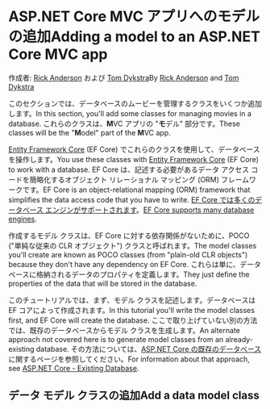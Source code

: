 # <a name="adding-a-model-to-an-aspnet-core-mvc-app"></a><span data-ttu-id="f5c59-101">ASP.NET Core MVC アプリへのモデルの追加</span><span class="sxs-lookup"><span data-stu-id="f5c59-101">Adding a model to an ASP.NET Core MVC app</span></span>

<span data-ttu-id="f5c59-102">作成者: [Rick Anderson](https://twitter.com/RickAndMSFT) および [Tom Dykstra](https://github.com/tdykstra)</span><span class="sxs-lookup"><span data-stu-id="f5c59-102">By [Rick Anderson](https://twitter.com/RickAndMSFT) and [Tom Dykstra](https://github.com/tdykstra)</span></span>

<span data-ttu-id="f5c59-103">このセクションでは、データベースのムービーを管理するクラスをいくつか追加します。</span><span class="sxs-lookup"><span data-stu-id="f5c59-103">In this section, you'll add some classes for managing movies in a database.</span></span> <span data-ttu-id="f5c59-104">これらのクラスは、**M**VC アプリの "**モ**デル" 部分です。</span><span class="sxs-lookup"><span data-stu-id="f5c59-104">These classes will be the "**M**odel" part of the **M**VC app.</span></span>

<span data-ttu-id="f5c59-105">[Entity Framework Core](https://docs.microsoft.com/ef/core) (EF Core) でこれらのクラスを使用して、データベースを操作します。</span><span class="sxs-lookup"><span data-stu-id="f5c59-105">You use these classes with [Entity Framework Core](https://docs.microsoft.com/ef/core) (EF Core) to work with a database.</span></span> <span data-ttu-id="f5c59-106">EF Core は、記述する必要があるデータ アクセス コードを簡略化するオブジェクト リレーショナル マッピング (ORM) フレームワークです。</span><span class="sxs-lookup"><span data-stu-id="f5c59-106">EF Core is an object-relational mapping (ORM) framework that simplifies the data access code that you have to write.</span></span> <span data-ttu-id="f5c59-107">[EF Core では多くのデータベース エンジンがサポートされます](https://docs.microsoft.com/ef/core/providers/)。</span><span class="sxs-lookup"><span data-stu-id="f5c59-107">[EF Core supports many database engines](https://docs.microsoft.com/ef/core/providers/).</span></span>

<span data-ttu-id="f5c59-108">作成するモデル クラスは、EF Core に対する依存関係がないために、POCO ("単純な従来の CLR オブジェクト") クラスと呼ばれます。</span><span class="sxs-lookup"><span data-stu-id="f5c59-108">The model classes you'll create are known as POCO classes (from "plain-old CLR objects") because they don't have any dependency on EF Core.</span></span> <span data-ttu-id="f5c59-109">これらは単に、データベースに格納されるデータのプロパティを定義します。</span><span class="sxs-lookup"><span data-stu-id="f5c59-109">They just define the properties of the data that will be stored in the database.</span></span>

<span data-ttu-id="f5c59-110">このチュートリアルでは、まず、モデル クラスを記述します。データベースは EF コアによって作成されます。</span><span class="sxs-lookup"><span data-stu-id="f5c59-110">In this tutorial you'll write the model classes first, and EF Core will create the database.</span></span> <span data-ttu-id="f5c59-111">ここで取り上げていない別の方法では、既存のデータベースからモデル クラスを生成します。</span><span class="sxs-lookup"><span data-stu-id="f5c59-111">An alternate approach not covered here is to generate model classes from an already-existing database.</span></span> <span data-ttu-id="f5c59-112">その方法については、[ASP.NET Core の既存のデータベース](https://docs.microsoft.com/ef/core/get-started/aspnetcore/existing-db)に関するページを参照してください。</span><span class="sxs-lookup"><span data-stu-id="f5c59-112">For information about that approach, see [ASP.NET Core - Existing Database](https://docs.microsoft.com/ef/core/get-started/aspnetcore/existing-db).</span></span>

## <a name="add-a-data-model-class"></a><span data-ttu-id="f5c59-113">データ モデル クラスの追加</span><span class="sxs-lookup"><span data-stu-id="f5c59-113">Add a data model class</span></span>
